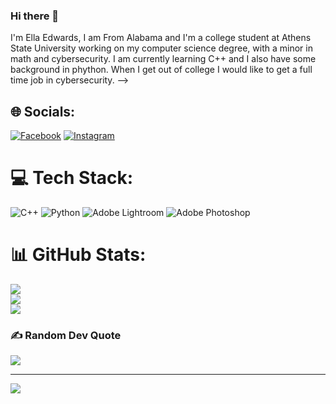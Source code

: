 ### Hi there 👋


I'm Ella Edwards, I am From Alabama and I'm a college student at Athens State University working on my computer science degree, with a minor in math and cybersecurity. I am currently learning C++ and I also have some background in phython. When I get out of college I would like to get a full time job in cybersecurity. 
-->





## 🌐 Socials:
[![Facebook](https://img.shields.io/badge/Facebook-%231877F2.svg?logo=Facebook&logoColor=white)](https://facebook.com/https://www.facebook.com/ella.edwards.391) [![Instagram](https://img.shields.io/badge/Instagram-%23E4405F.svg?logo=Instagram&logoColor=white)](https://instagram.com/ella_edwards15) 

# 💻 Tech Stack:
![C++](https://img.shields.io/badge/c++-%2300599C.svg?style=for-the-badge&logo=c%2B%2B&logoColor=white) ![Python](https://img.shields.io/badge/python-3670A0?style=for-the-badge&logo=python&logoColor=ffdd54) ![Adobe Lightroom](https://img.shields.io/badge/Adobe%20Lightroom-31A8FF.svg?style=for-the-badge&logo=Adobe%20Lightroom&logoColor=white) ![Adobe Photoshop](https://img.shields.io/badge/adobephotoshop-%2331A8FF.svg?style=for-the-badge&logo=adobephotoshop&logoColor=white)
# 📊 GitHub Stats:
![](https://github-readme-stats.vercel.app/api?username=Ella-edwards&theme=dark&hide_border=false&include_all_commits=false&count_private=false)<br/>
![](https://github-readme-streak-stats.herokuapp.com/?user=Ella-edwards&theme=dark&hide_border=false)<br/>
![](https://github-readme-stats.vercel.app/api/top-langs/?username=Ella-edwards&theme=dark&hide_border=false&include_all_commits=false&count_private=false&layout=compact)

### ✍️ Random Dev Quote
![](https://quotes-github-readme.vercel.app/api?type=horizontal&theme=radical)

---
[![](https://visitcount.itsvg.in/api?id=Ella-edwards&icon=0&color=1)](https://visitcount.itsvg.in)

<!-- Proudly created with GPRM ( https://gprm.itsvg.in ) -->

